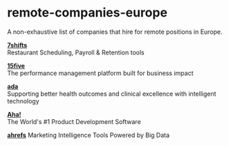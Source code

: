 # remote-companies-europe
A non-exhaustive list of companies that hire for remote positions in Europe.

**[7shifts](https://www.7shifts.com/)**  
Restaurant Scheduling, Payroll & Retention tools

**[15five](https://www.15five.com/)**  
The performance management platform built for business impact

**[ada](https://about.ada.com/careers)**  
Supporting better health outcomes and clinical excellence with intelligent technology

**[Aha!](https://www.aha.io/)**  
The World's #1 Product Development Software

**[ahrefs](https://ahrefs.com/)**
Marketing Intelligence Tools Powered by Big Data

